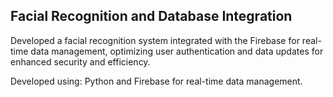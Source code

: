 ## Facial Recognition and Database Integration
Developed a facial recognition system integrated with the Firebase for real-time data management,
optimizing user authentication and data updates for enhanced security and efficiency.

Developed using: Python and Firebase for real-time data management.

